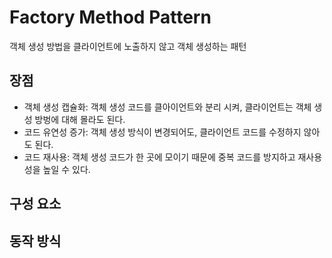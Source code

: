 # Factory Method Pattern
객체 생성 방법을 클라이언트에 노출하지 않고 객체 생성하는 패턴

## 장점
* 객체 생성 캡슐화: 객체 생성 코드를 클아이언트와 분리 시켜, 클라이언트는 객체 생성 방벙에 대해 몰라도 된다.
* 코드 유연성 증가: 객체 생성 방식이 변경되어도, 클라이언트 코드를 수정하지 않아도 된다.
* 코드 재사용: 객체 생성 코드가 한 곳에 모이기 때문에 중복 코드를 방지하고 재사용성을 높일 수 있다.

## 구성 요소



## 동작 방식
